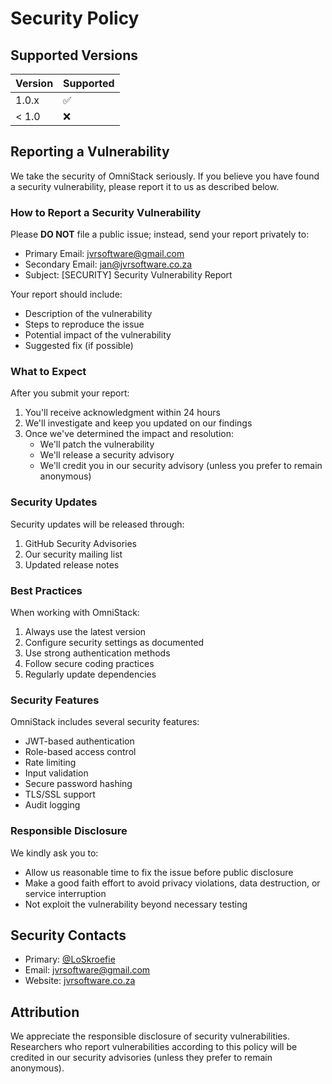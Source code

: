 # Security Policy

## Supported Versions

| Version | Supported          |
| ------- | ------------------ |
| 1.0.x   | :white_check_mark: |
| < 1.0   | :x:                |

## Reporting a Vulnerability

We take the security of OmniStack seriously. If you believe you have found a security vulnerability, please report it to us as described below.

### How to Report a Security Vulnerability

Please **DO NOT** file a public issue; instead, send your report privately to:

- Primary Email: jvrsoftware@gmail.com
- Secondary Email: jan@jvrsoftware.co.za
- Subject: [SECURITY] Security Vulnerability Report

Your report should include:

- Description of the vulnerability
- Steps to reproduce the issue
- Potential impact of the vulnerability
- Suggested fix (if possible)

### What to Expect

After you submit your report:

1. You'll receive acknowledgment within 24 hours
2. We'll investigate and keep you updated on our findings
3. Once we've determined the impact and resolution:
   - We'll patch the vulnerability
   - We'll release a security advisory
   - We'll credit you in our security advisory (unless you prefer to remain anonymous)

### Security Updates

Security updates will be released through:

1. GitHub Security Advisories
2. Our security mailing list
3. Updated release notes

### Best Practices

When working with OmniStack:

1. Always use the latest version
2. Configure security settings as documented
3. Use strong authentication methods
4. Follow secure coding practices
5. Regularly update dependencies

### Security Features

OmniStack includes several security features:

- JWT-based authentication
- Role-based access control
- Rate limiting
- Input validation
- Secure password hashing
- TLS/SSL support
- Audit logging

### Responsible Disclosure

We kindly ask you to:

- Allow us reasonable time to fix the issue before public disclosure
- Make a good faith effort to avoid privacy violations, data destruction, or service interruption
- Not exploit the vulnerability beyond necessary testing

## Security Contacts

- Primary: [@LoSkroefie](https://github.com/LoSkroefie)
- Email: jvrsoftware@gmail.com
- Website: [jvrsoftware.co.za](https://jvrsoftware.co.za)

## Attribution

We appreciate the responsible disclosure of security vulnerabilities. Researchers who report vulnerabilities according to this policy will be credited in our security advisories (unless they prefer to remain anonymous).

